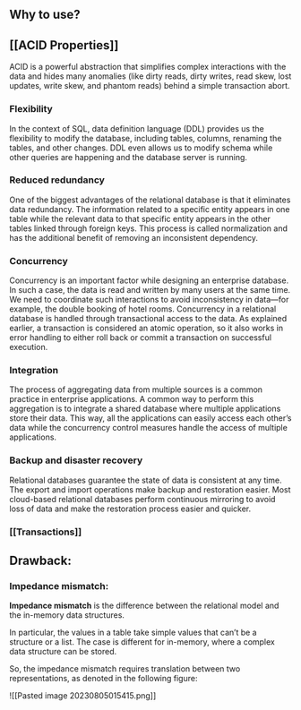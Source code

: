 ## Why to use?

## [[ACID Properties]]

ACID is a powerful abstraction that simplifies complex interactions with the data and hides many anomalies (like dirty reads, dirty writes, read skew, lost updates, write skew, and phantom reads) behind a simple transaction abort.

### Flexibility
In the context of SQL, data definition language (DDL) provides us the flexibility to modify the database, including tables, columns, renaming the tables, and other changes. DDL even allows us to modify schema while other queries are happening and the database server is running.

### Reduced redundancy
One of the biggest advantages of the relational database is that it eliminates data redundancy. The information related to a specific entity appears in one table while the relevant data to that specific entity appears in the other tables linked through foreign keys. This process is called normalization and has the additional benefit of removing an inconsistent dependency.

### Concurrency
Concurrency is an important factor while designing an enterprise database. In such a case, the data is read and written by many users at the same time. We need to coordinate such interactions to avoid inconsistency in data—for example, the double booking of hotel rooms. Concurrency in a relational database is handled through transactional access to the data. As explained earlier, a transaction is considered an atomic operation, so it also works in error handling to either roll back or commit a transaction on successful execution.

### Integration
The process of aggregating data from multiple sources is a common practice in enterprise applications. A common way to perform this aggregation is to integrate a shared database where multiple applications store their data. This way, all the applications can easily access each other’s data while the concurrency control measures handle the access of multiple applications.

### Backup and disaster recovery
Relational databases guarantee the state of data is consistent at any time. The export and import operations make backup and restoration easier. Most cloud-based relational databases perform continuous mirroring to avoid loss of data and make the restoration process easier and quicker.

### [[Transactions]]

## Drawback:

### Impedance mismatch:

**Impedance mismatch** is the difference between the relational model and the in-memory data structures.

In particular, the values in a table take simple values that can’t be a structure or a list. The case is different for in-memory, where a complex data structure can be stored.

So, the impedance mismatch requires translation between two representations, as denoted in the following figure:


![[Pasted image 20230805015415.png]]